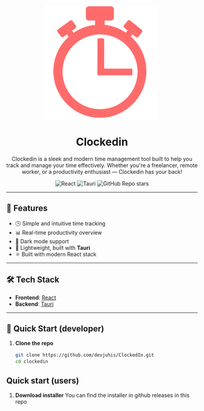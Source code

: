<p align="center">
  <img src="https://github.com/devjuhis/ClockedIn/blob/main/src/assets/logo.png" alt="Clockedin Logo" width="300"/>
</p>

<h1 align="center">Clockedin</h1>

<p align="center">
  Clockedin is a sleek and modern time management tool built to help you track and manage your time effectively. Whether you're a freelancer, remote worker, or a productivity enthusiast — Clockedin has your back!
</p>

<p align="center">
  <img alt="React" src="https://img.shields.io/badge/Frontend-React-61DAFB?logo=react&logoColor=white&style=for-the-badge"/>
  <img alt="Tauri" src="https://img.shields.io/badge/Backend-Tauri-FFC131?logo=tauri&logoColor=black&style=for-the-badge"/>
  <img alt="GitHub Repo stars" src="https://img.shields.io/github/stars/devjuhis/ClockedIn?style=for-the-badge"/>
  <!--<img alt="GitHub release (latest by date)" src="https://img.shields.io/github/v/release/devjuhis/ClockedIn?style=for-the-badge"/>-->
</p>

---

## 🚀 Features

- 🕒 Simple and intuitive time tracking
- 📊 Real-time productivity overview
- 🌙 Dark mode support
- 📁 Lightweight, built with **Tauri**
- ⚛️ Built with modern React stack

---

## 🛠️ Tech Stack

- **Frontend**: [React](https://reactjs.org/)
- **Backend**: [Tauri](https://tauri.app/)


---

## 🐳 Quick Start (developer)

1. **Clone the repo**  
   ```bash
   git clone https://github.com/devjuhis/ClockedIn.git
   cd clockedin

## Quick start (users)

1. **Download installer**
   You can find the installer in github releases in this repo

